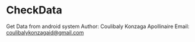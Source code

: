 # CheckData
Get Data from android system
Author: Coulibaly Konzaga Apollinaire Email: coulibalykonzagaid@gmail.com
